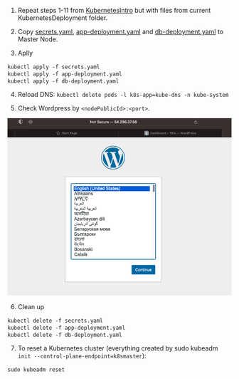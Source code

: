 1. Repeat steps 1-11 from [KubernetesIntro](https://github.com/Bodiok007/DevOps/blob/develop/KubernetesIntro/ReadmeKubernetesIntro.md) but with files from current KubernetesDeployment
folder.

2. Copy [secrets.yaml](https://github.com/Bodiok007/DevOps/blob/develop/KubernetesDeployment/secrets.yaml), [app-deployment.yaml](https://github.com/Bodiok007/DevOps/blob/develop/KubernetesDeployment/app-deployment.yaml) and [db-deployment.yaml](https://github.com/Bodiok007/DevOps/blob/develop/KubernetesDeployment/db-deployment.yaml) to Master Node.

3. Aplly
```
kubectl apply -f secrets.yaml
kubectl apply -f app-deployment.yaml
kubectl apply -f db-deployment.yaml
```

4. Reload DNS: `kubectl delete pods -l k8s-app=kube-dns -n kube-system`

5. Check Wordpress by `<nodePublicId>:<port>`.

![WorkingWordpress](https://github.com/Bodiok007/DevOps/blob/develop/KubernetesDeployment/Screenshots/WorkingWordpress.png?raw=true)

6. Clean up
```
kubectl delete -f secrets.yaml
kubectl delete -f app-deployment.yaml
kubectl delete -f db-deployment.yaml
```

7. To reset a Kubernetes cluster (everything created by sudo kubeadm `init --control-plane-endpoint=k8smaster`):
```
sudo kubeadm reset
```
